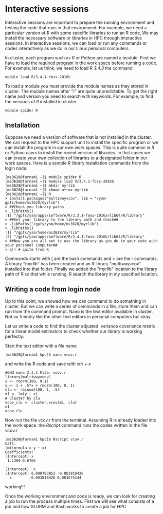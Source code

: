 # Interactive sessions #

Interactive sessions are important to prepare the running environment and testing the code that runs in that environment. For example, we need a particular version of R with some specific libraries to run an R code, We may install the necessary software or libraries in HPC through interactive sessions. In interactive sessions, we can load or run any commands or codes interactively as we do in our Linux personal computers.

In cluster, each program such as *R* or Python are named a module. First we have to load the required program in the work space before running a code. For example, let us think, we need to load *R 3.4.3* the command

    module load R/3.4.1-foss-2016b

To load a module you must provide the module names as they stored in cluster. The module names after *"/"* are quite unpredictable. To get the right name and version you need to search with keywords. For example, to find the versions of *R* installed in cluster

    module spider R

## Installation ##
Suppose we need a version of software that is not installed in the cluster. We can request to the HPC support unit to install the specific program or we can install the program in our own work spaces. This is quite common in *R* or *Python* users to install the recent version of libraries. In that cases we can create your own collection of libraries to a designated folder in our work spaces. Here is a sample *R* library installation commands from the login node.

    [ms3628@farnam1 ~]$ module spider R
    [ms3628@farnam1 ~]$ module load R/3.4.1-foss-2016b
    [ms3628@farnam1 ~]$ mkdir myrlib
    [ms3628@farnam1 ~]$ chmod o+rwx myrlib
    [ms3628@farnam1 ~]$ R
    > install.packages("multiwayvcov", lib = "/ysm-gpfs/home/ms3628/myrlib")
    > ##Check you library paths
    > .libPaths() 
    [1] "/gpfs/ysm/apps/software/R/3.3.1-foss-2016a/lib64/R/library"
    > ##Set your library to the library path and check##
    > .libPaths("/gpfs/ysm/home/ms3628/myrlib")
    > .libPaths()
    [1] "/gpfs/ysm/home/ms3628/myrlib"
    [2] "/gpfs/ysm/apps/software/R/3.4.1-foss-2016b/lib64/R/library"
    > ##Now you are all set to use the library as you do in your code with 
    your personal computer##
    > q() # quite from R
Commands starts with [ are the bash commands and > are the r commands. A library "myrlib" has been created and an R library "multiwayvcov" installed into that folder. Finally we added the "myrlib" location to the library path of R so that while running, R search the library in my specified location.

## Writing a code from login node ##
Up to this point, we showed how we can command to do something in cluster. But we can write a series of commands in a file, store them and can run from the command prompt. Nano is the text editor available in cluster. Not so friendly like the other text editors in personal computers but okay.

Let us write a code to find the cluster adjusted  variance covariance matrix for a linear model estimators to check whether our library is working perfectly.

Start the text editor with a file name

    [ms3628@farnam1 hpc]$ nano vcov.r
and write the R code and save with *ctrl + x*

    #GNU nano 2.3.1 File: vcov.r
    library(multiwayvcov)
    x <- rnorm(100, 0,1)
    y <- 1 + .5*x + rnorm(100, 0, 1)
    clu <- rbinom(100, 1, .5)
    m1 <- lm(y ~ x)
    # Cluster by clu
    vcov_clu <- cluster.vcov(m1, clu)
    m1
    vcov_clu
Now run the file *vcov.r* from the terminal. Assuming R is already loaded into the work space. the *Rscript* command runs the codes written in the file *vcov.r*

    [ms3628@farnam1 hpc]$ Rscript vcov.r
    Call:
    lm(formula = y ~ x)
    Coefficients:
    (Intercept) x
     1.1369 0.6766
    
    (Intercept)  x
    (Intercept) 0.008703953 -0.003818426
      x        -0.003818426 0.001675144
working!!!

Once the working environment and code is ready, we can look for creating a job to run the process multiple times. First we will see what consists of a job and how SLURM and Bash works to create a job for HPC